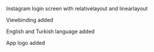 Instagram login screen with relativelayout and linearlayout

Viewbinding added 

English and Turkish language added

App logo added
